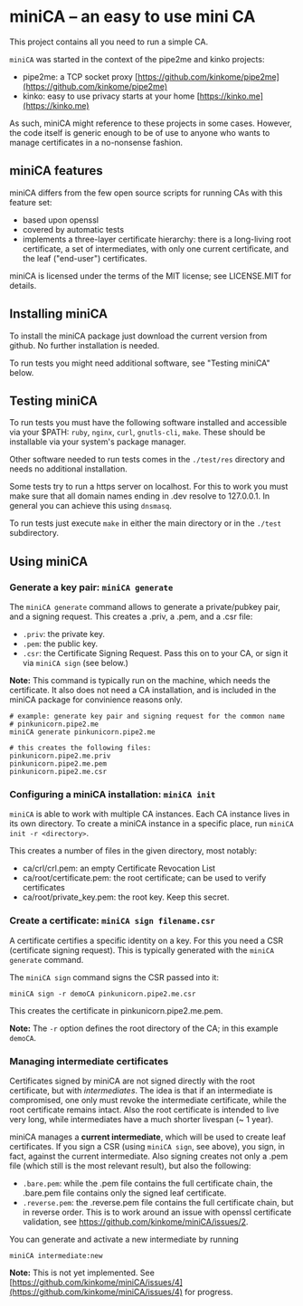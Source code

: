 # miniCA – an easy to use mini CA

This project contains all you need to run a simple CA. 

`miniCA` was started in the context of the pipe2me and kinko projects:

- pipe2me: a TCP socket proxy [https://github.com/kinkome/pipe2me](https://github.com/kinkome/pipe2me)
- kinko: easy to use privacy starts at your home [https://kinko.me](https://kinko.me)

As such, miniCA might reference to these projects in some cases. However, 
the code itself is generic enough to be of use to anyone who wants to manage
certificates in a no-nonsense fashion.

## miniCA features

miniCA differs from the few open source scripts for running CAs with this
feature set:

- based upon openssl
- covered by automatic tests 
- implements a three-layer certificate hierarchy: there is a long-living 
  root certificate, a set of intermediates, with only one current certificate,
  and the leaf ("end-user") certificates.

miniCA is licensed under the terms of the MIT license; see LICENSE.MIT for details.

## Installing miniCA

To install the miniCA package just download the current version from
github. No further installation is needed. 

To run tests you might need additional software, see "Testing miniCA" below.

## Testing miniCA

To run tests you must have the following software installed and accessible
via your $PATH: `ruby`, `nginx`, `curl`, `gnutls-cli`, `make`. These should 
be installable via your system's package manager.

Other software needed to run tests comes in the `./test/res` directory and
needs no additional installation.

Some tests try to run a https server on localhost. For this to work you must
make sure that all domain names ending in .dev resolve to 127.0.0.1. In general 
you can achieve this using `dnsmasq`.

To run tests just execute `make` in either the main directory or in the `./test`
subdirectory.

## Using miniCA

### Generate a key pair: `miniCA generate`

The `miniCA generate` command allows to generate a private/pubkey pair, and
a signing request. This creates a .priv, a .pem, and a .csr file:

- `.priv`: the private key.
- `.pem`: the public key.
- `.csr`: the Certificate Signing Request. Pass this on to your CA, or 
  sign it via `miniCA sign` (see below.)

**Note:** This command is typically run on the machine, which needs the 
certificate. It also does not need a CA installation, and is included in 
the miniCA package for convinience reasons only.

    # example: generate key pair and signing request for the common name
    # pinkunicorn.pipe2.me
    miniCA generate pinkunicorn.pipe2.me

    # this creates the following files:
    pinkunicorn.pipe2.me.priv
    pinkunicorn.pipe2.me.pem
    pinkunicorn.pipe2.me.csr

### Configuring a miniCA installation: `miniCA init`

`miniCA` is able to work with multiple CA instances. Each CA instance lives in
its own directory. To create a miniCA instance in a specific place, run
`miniCA init -r <directory>`.

This creates a number of files in the given directory, most notably:

- ca/crl/crl.pem: an empty Certificate Revocation List 
- ca/root/certificate.pem: the root certificate; can be used to verify certificates
- ca/root/private_key.pem: the root key. Keep this secret.

### Create a certificate: `miniCA sign filename.csr`

A certificate certifies a specific identity on a key. For this you need 
a CSR (certificate signing request). This is typically generated with the 
`miniCA generate` command. 

The `miniCA sign` command signs the CSR passed into it:

    miniCA sign -r demoCA pinkunicorn.pipe2.me.csr

This creates the certificate in pinkunicorn.pipe2.me.pem.

**Note:** The `-r` option defines the root directory of the CA; in this example `demoCA`.

### Managing intermediate certificates

Certificates signed by miniCA are not signed directly with the root 
certificate, but with *intermediates*. The idea is that if an intermediate
is compromised, one only must revoke the intermediate certificate, while 
the root certificate remains intact. Also the root certificate is intended
to live very long, while intermediates have a much shorter livespan (~ 1 year).

miniCA manages a **current intermediate**, which will be used to create leaf 
certificates. If you sign a CSR (using `miniCA sign`, see above), you sign,
in fact, against the current intermediate. Also signing creates not only a .pem 
file (which still is the most relevant result), but also the following:

- `.bare.pem`: while the .pem file contains the full certificate chain, the 
  .bare.pem file contains only the signed leaf certificate. 
- `.reverse.pem`: the .reverse.pem file contains the full certificate chain, 
  but in reverse order. This is to work around an issue with openssl certificate
  validation, see https://github.com/kinkome/miniCA/issues/2.

You can generate and activate a new intermediate by running 

    miniCA intermediate:new

**Note:** This is not yet implemented. See [https://github.com/kinkome/miniCA/issues/4](https://github.com/kinkome/miniCA/issues/4) for progress.
